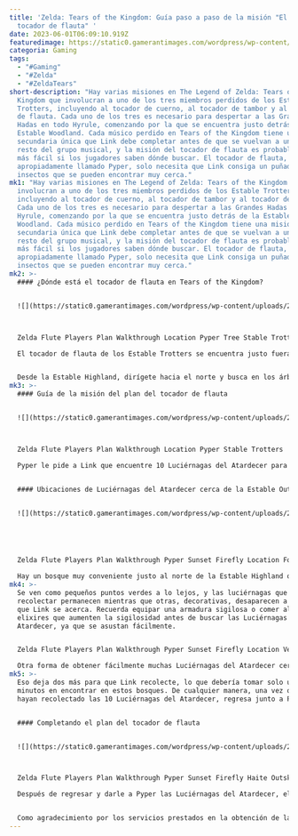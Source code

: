 ```yaml
---
title: 'Zelda: Tears of the Kingdom: Guía paso a paso de la misión "El plan del
  tocador de flauta" '
date: 2023-06-01T06:09:10.919Z
featuredimage: https://static0.gamerantimages.com/wordpress/wp-content/uploads/2023/05/zelda-tears-of-the-kingdom-pipe-players-plan-quest-walkthrough-sunset-fireflies.jpg?q=50&fit=contain&w=1140&h=&dpr=1.5
categoria: Gaming
tags:
  - "#Gaming"
  - "#Zelda"
  - "#ZeldaTears"
short-description: "Hay varias misiones en The Legend of Zelda: Tears of the
  Kingdom que involucran a uno de los tres miembros perdidos de los Estable
  Trotters, incluyendo al tocador de cuerno, al tocador de tambor y al tocador
  de flauta. Cada uno de los tres es necesario para despertar a las Grandes
  Hadas en todo Hyrule, comenzando por la que se encuentra justo detrás de la
  Estable Woodland. Cada músico perdido en Tears of the Kingdom tiene una misión
  secundaria única que Link debe completar antes de que se vuelvan a unir al
  resto del grupo musical, y la misión del tocador de flauta es probablemente la
  más fácil si los jugadores saben dónde buscar. El tocador de flauta,
  apropiadamente llamado Pyper, solo necesita que Link consiga un puñado de
  insectos que se pueden encontrar muy cerca."
mk1: "Hay varias misiones en The Legend of Zelda: Tears of the Kingdom que
  involucran a uno de los tres miembros perdidos de los Estable Trotters,
  incluyendo al tocador de cuerno, al tocador de tambor y al tocador de flauta.
  Cada uno de los tres es necesario para despertar a las Grandes Hadas en todo
  Hyrule, comenzando por la que se encuentra justo detrás de la Estable
  Woodland. Cada músico perdido en Tears of the Kingdom tiene una misión
  secundaria única que Link debe completar antes de que se vuelvan a unir al
  resto del grupo musical, y la misión del tocador de flauta es probablemente la
  más fácil si los jugadores saben dónde buscar. El tocador de flauta,
  apropiadamente llamado Pyper, solo necesita que Link consiga un puñado de
  insectos que se pueden encontrar muy cerca."
mk2: >-
  #### ¿Dónde está el tocador de flauta en Tears of the Kingdom?


  ![](https://static0.gamerantimages.com/wordpress/wp-content/uploads/2023/05/2023052709484100_s.jpg?q=50&fit=crop&w=1500&dpr=1.5)



  Zelda Flute Players Plan Walkthrough Location Pyper Tree Stable Trotters

  El tocador de flauta de los Estable Trotters se encuentra justo fuera de la Estable Highland en Faron, en las coordenadas (0529, -3394, 0057). Recientemente, hubo un accidente cerca y un incendio se descontroló. Resulta que Pyper fue quien causó el incendio y ahora está escondido. Pyper quería mostrarle a una chica en la estable, Haite, un árbol luminoso, pero tomó un atajo y terminó causando el accidente.


  Desde la Estable Highland, dirígete hacia el norte y busca en los árboles a un niño pequeño. A medida que Link se acerque, se escuchará el sonido de una flauta y se intensificará a medida que Link se acerque al árbol correcto. Sube al árbol y habla con Pyper para comenzar esta misión y conocer más sobre su plan para cumplir su promesa.
mk3: >-
  #### Guía de la misión del plan del tocador de flauta


  ![](https://static0.gamerantimages.com/wordpress/wp-content/uploads/2023/05/2023052709500300_s.jpg?q=50&fit=crop&w=1500&dpr=1.5)



  Zelda Flute Players Plan Walkthrough Location Pyper Stable Trotters

  Pyper le pide a Link que encuentre 10 Luciérnagas del Atardecer para poder hacer el árbol luminoso que le prometió mostrar a Haite. Las Luciérnagas del Atardecer son bastante comunes en todo Hyrule, por lo que los jugadores pueden recolectarlas casualmente mientras exploran otras áreas o dirigirse al bosque del norte. Después de comenzar la misión, Pyper descenderá del árbol, lo que facilitará encontrarlo cuando Link regrese. Una vez que se hayan recolectado las 10 Luciérnagas del Atardecer, los jugadores deben llevar a Haite al árbol por la noche, pero ella se negará a salir de la Estable Highland si es más tarde de las 3 a. m. o si está lloviendo.


  #### Ubicaciones de Luciérnagas del Atardecer cerca de la Estable Outskirt


  ![](https://static0.gamerantimages.com/wordpress/wp-content/uploads/2023/05/2023052709542000_s.jpg?q=50&fit=crop&w=1500&dpr=1.5)





  Zelda Flute Players Plan Walkthrough Pyper Sunset Firefly Location Forest

  Hay un bosque muy conveniente justo al norte de la Estable Highland que es la forma más fácil de recolectar Luciérnagas del Atardecer en masa. Puedes seguir el camino hacia el norte hasta llegar al bosque, o subir la colina hacia el norte y planear hasta allí para encontrar algunas de las concentraciones más densas de Luciérnagas del Atardecer en Hyrule.
mk4: >-
  Se ven como pequeños puntos verdes a lo lejos, y las luciérnagas que se pueden
  recolectar permanecen mientras que otras, decorativas, desaparecen a medida
  que Link se acerca. Recuerda equipar una armadura sigilosa o comer alimentos o
  elixires que aumenten la sigilosidad antes de buscar las Luciérnagas del
  Atardecer, ya que se asustan fácilmente.


  Zelda Flute Players Plan Walkthrough Pyper Sunset Firefly Location Vendor

  Otra forma de obtener fácilmente muchas Luciérnagas del Atardecer cerca de la Estable Highland es comprarlas a dos vendedores: Beedle, en la estable, y un mercader ambulante llamado Eryck, al que se puede encontrar en el bosque del norte. Beedle puede vender hasta tres Luciérnagas del Atardecer, mientras que el mercader ambulante vende cinco.
mk5: >-
  Eso deja dos más para que Link recolecte, lo que debería tomar solo uno o dos
  minutos en encontrar en estos bosques. De cualquier manera, una vez que se
  hayan recolectado las 10 Luciérnagas del Atardecer, regresa junto a Pyper.


  #### Completando el plan del tocador de flauta


  ![](https://static0.gamerantimages.com/wordpress/wp-content/uploads/2023/05/2023052712283800_s.jpg?q=50&fit=crop&w=1500&dpr=1.5)



  Zelda Flute Players Plan Walkthrough Pyper Sunset Firefly Haite Outskirt Stable Complete

  Después de regresar y darle a Pyper las Luciérnagas del Atardecer, el plan puede ponerse en marcha. Dirígete a la Estable Highland y habla con Haite, quien seguirá a Link fuera hasta la base del árbol donde ha estado hablando con Pyper todo este tiempo (siempre y cuando no sea demasiado tarde por la noche o esté lloviendo). Una vez que Haite esté cerca, se reproducirá una hermosa escena y Pyper se comprometerá a reunirse con los Estable Trotters.


  Como agradecimiento por los servicios prestados en la obtención de las Luciérnagas del Atardecer, Pyper le dará a Link un Trufa corazón grande, que cura completamente los corazones y otorga corazones amarillos adicionales cuando se cocina en alimentos. También volverá a la banda, donde su flauta será necesaria para despertar a la Gran Hada Kaysa cerca de la Estable Outskirt.
---
```

